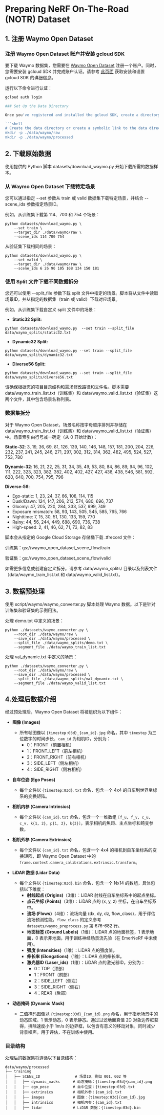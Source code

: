 # Preparing NeRF On-The-Road (NOTR) Dataset

## 1. 注册 Waymo Open Dataset
### 注册 Waymo Open Dataset 账户并安装 gcloud SDK
要下载 Waymo 数据集，您需要在 [Waymo Open Dataset](https://waymo.com/open/) 注册一个账户。同时，您需要安装 gcloud SDK 并完成账户认证。请参考 [此页面](https://cloud.google.com/sdk/docs/install) 获取安装和设置 gcloud SDK 的详细信息。

运行以下命令进行认证：
```bash
gcloud auth login

### Set Up the Data Directory

Once you've registered and installed the gcloud SDK, create a directory to house the raw data:

```shell
# Create the data directory or create a symbolic link to the data directory
mkdir -p ./data/waymo/raw   
mkdir -p ./data/waymo/processed 
```

## 2. 下载原始数据

使用提供的 Python 脚本 datasets/download_waymo.py 开始下载所需的数据样本。

### 从 Waymo Open Dataset 下载特定场景

您可以通过指定 --set 参数从 train 或 valid 数据集下载特定场景，并结合 --scene_ids 参数指定场景ID。

例如，从训练集下载第 114、700 和 754 个场景：
```shell
python datasets/download_waymo.py \
    --set train \
    --target_dir ./data/waymo/raw \
    --scene_ids 114 700 754
```

从验证集下载相同的场景：
```
python datasets/download_waymo.py \
    --set valid \
    --target_dir ./data/waymo/raw \
    --scene_ids 6 26 90 105 108 134 150 181
```

### 使用 Split 文件下载不同数据拆分

您还可以使用 --split_file 参数下载 split 文件中指定的场景。脚本将从文件中读取场景ID，并从指定的数据集（train 或 valid）下载对应场景。

例如，从训练集下载自定义 split 文件中的场景：
- **Static32 Split:**

```shell
python datasets/download_waymo.py  --set train --split_file data/waymo_splits/static32.txt
```

- **Dynamic32 Split:**

```shell
python datasets/download_waymo.py --set train --split_file data/waymo_splits/dynamic32.txt
```

- **Diverse56 Split:**

```shell
python datasets/download_waymo.py --set train --split_file data/waymo_splits/diverse56.txt
```

请确保根据您的项目目录结构和需求修改路径和文件名。脚本需要 data/waymo_train_list.txt（训练集）和 data/waymo_valid_list.txt（验证集）这两个文件，其中包含场景名称列表。

### 数据集拆分

对于 Waymo Open Dataset，场景名称按字母顺序排列并存储在 data/waymo_train_list.txt（训练集）和 data/waymo_valid_list.txt（验证集）中。场景索引由行号减一确定（从 0 开始计数）：

**Static-32**: 3, 19, 36, 69, 81, 126, 139, 140, 146, 148, 157, 181, 200, 204, 226, 232, 237, 241, 245, 246, 271, 297, 302, 312, 314, 362, 482, 495, 524, 527, 753, 780

**Dynamic-32**: 16, 21, 22, 25, 31, 34, 35, 49, 53, 80, 84, 86, 89, 94, 96, 102, 111, 222, 323, 323, 382, 382, 402, 402, 427, 427, 438, 438, 546, 581, 592, 620, 640, 700, 754, 795, 796

**Diverse-56**:

- Ego-static: 1, 23, 24, 37, 66, 108, 114, 115
- Dusk/Dawn: 124, 147, 206, 213, 574, 680, 696, 737
- Gloomy: 47, 205, 220, 284, 333, 537, 699, 749
- Exposure mismatch: 58, 93, 143, 505, 545, 585, 765, 766
- Nighttime: 7, 15, 30, 51, 130, 133, 159, 770
- Rainy: 44, 56, 244, 449, 688, 690, 736, 738
- High-speed: 2, 41, 46, 62, 71, 73, 82, 83

脚本会从指定的 Google Cloud Storage 存储桶下载 .tfrecord 文件：

训练集：gs://waymo_open_dataset_scene_flow/train

验证集：gs://waymo_open_dataset_scene_flow/valid

如需更多信息或创建自定义拆分，请参考 data/waymo_splits/ 目录以及列表文件（data/waymo_train_list.txt 和 data/waymo_valid_list.txt）。

## 3. 数据预处理
使用 script/waymo/waymo_converter.py 脚本处理 Waymo 数据。以下是针对训练集和验证集的示例用法。

处理 demo.txt 中定义的场景：

```
python ./datasets/waymo_converter.py \
    --root_dir ./data/waymo/raw \
    --save_dir ./data/waymo/processed \
    --split_file ./data/waymo_splits/demo.txt \
    --segment_file ./data/waymo_train_list.txt
```

处理 val_dynamic.txt 中定义的场景：

```
python ./datasets/waymo_converter.py \
    --root_dir ./data/waymo/raw \
    --save_dir ./data/waymo/processed \
    --split_file ./data/waymo_splits/val_dynamic.txt \
    --segment_file ./data/waymo_valid_list.txt
```

## 4.处理后数据介绍
经过预处理后，Waymo Open Dataset 将被组织为以下组件：

- **图像 (Images)**  
  - 所有帧图像以 `{timestep:03d}_{cam_id}.jpg` 命名，其中 `timestep` 为三位数字的时间步长，`cam_id` 为相机ID，分别为：
    - 0：FRONT（前置相机）
    - 1：FRONT_LEFT（前左相机）
    - 2：FRONT_RIGHT（前右相机）
    - 3：SIDE_LEFT（侧左相机）
    - 4：SIDE_RIGHT（侧右相机）

- **自车位姿 (Ego Poses)**  
  - 每个文件以 `{timestep:03d}.txt` 命名，包含一个 4x4 的自车到世界坐标系的变换矩阵。

- **相机内参 (Camera Intrinsics)**  
  - 每个文件以 `{cam_id}.txt` 命名，包含一个一维数组 `[f_u, f_v, c_u, c_v, k{1, 2}, p{1, 2}, k{3}]`，表示相机的焦距、主点坐标和畸变参数。

- **相机外参 (Camera Extrinsics)**  
  - 每个文件以 `{cam_id}.txt` 命名，包含一个 4x4 的相机到自车坐标系的变换矩阵，即 Waymo Open Dataset 中的 `frame.context.camera_calibrations.extrinsic.transform`。

- **LiDAR 数据 (Lidar Data)**  
  - 每个文件以 `{timestep:03d}.bin` 命名，包含一个 Nx14 的数组，具体包括以下维度：
    - **射线起点 (Origins)**（3维）：LiDAR 射线在自车坐标系中的起点坐标。
    - **点云坐标 (Points)**（3维）：LiDAR 点的 (x, y, z) 坐标，在自车坐标系中。
    - **流场 (Flows)**（4维）：流场向量 (dx, dy, dz, flow_class)，用于评估流场预测性能。`flow_class` 的定义参考 `datasets/waymo_preprocess.py` 第 676-682 行。
    - **地面标签 (Ground Labels)**（1维）：LiDAR 点的地面标签，1 表示地面，0 表示非地面，用于训练神经场景流先验（在 EmerNeRF 中未使用）。
    - **强度 (Intensities)**（1维）：LiDAR 点的强度值。
    - **伸长率 (Elongations)**（1维）：LiDAR 点的伸长率。
    - **激光器ID (Laser_ids)**（1维）：LiDAR 点的激光器ID，分别为：
      - 0：TOP（顶部）
      - 1：FRONT（前部）
      - 2：SIDE_LEFT（侧左）
      - 3：SIDE_RIGHT（侧右）
      - 4：REAR（后部）

- **动态掩码 (Dynamic Mask)**  
  - 二值掩码图像以 `{timestep:03d}_{cam_id}.png` 命名，用于指示场景中的动态区域。1 表示动态，0 表示静态。通过过滤地面真值 2D 对象边界框获得，排除速度小于 1m/s 的边界框，以包含有意义的移动对象，同时减少背景噪声。用于评估，不在训练中使用。

### 目录结构
处理后的数据集将遵循以下目录结构：
```
data/waymo/processed
├── training
│   ├── SCENE_ID                # 场景ID，例如 001、002 等
│   │   ├── dynamic_masks      # 动态掩码：{timestep:03d}{cam_id}.png
│   │   ├── ego_pose           # 自车位姿：{timestep:03d}.txt
│   │   ├── extrinsics         # 相机外参：{cam_id}.txt
│   │   ├── images             # 图像：{timestep:03d}{cam_id}.jpg
│   │   ├── intrinsics         # 相机内参：{cam_id}.txt
│   │   ├── lidar              # LiDAR 数据：{timestep:03d}.bin
```
